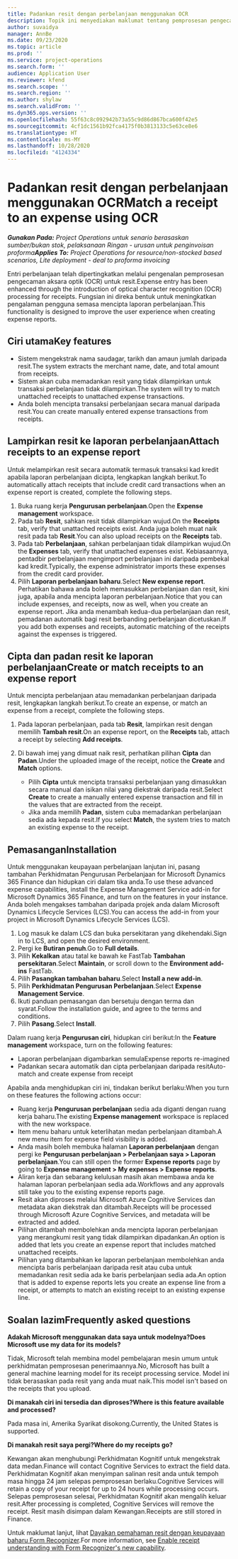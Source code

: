 ```yaml
---
title: Padankan resit dengan perbelanjaan menggunakan OCR
description: Topik ini menyediakan maklumat tentang pemprosesan pengecaman aksara optik (OCR) untuk resit.
author: suvaidya
manager: AnnBe
ms.date: 09/23/2020
ms.topic: article
ms.prod: ''
ms.service: project-operations
ms.search.form: ''
audience: Application User
ms.reviewer: kfend
ms.search.scope: ''
ms.search.region: ''
ms.author: shylaw
ms.search.validFrom: ''
ms.dyn365.ops.version: ''
ms.openlocfilehash: 55f63c8c092942b73a55c9d86d867bca600f42e5
ms.sourcegitcommit: 4cf1dc1561b92fca4175f0b3813133c5e63ce8e6
ms.translationtype: HT
ms.contentlocale: ms-MY
ms.lasthandoff: 10/28/2020
ms.locfileid: "4124334"
---
```

# <a name="match-a-receipt-to-an-expense-using-ocr"></a><span data-ttu-id="5c7f5-103">Padankan resit dengan perbelanjaan menggunakan OCR</span><span class="sxs-lookup"><span data-stu-id="5c7f5-103">Match a receipt to an expense using OCR</span></span>

<span data-ttu-id="5c7f5-104">_**Gunakan Pada:** Project Operations untuk senario berasaskan sumber/bukan stok, pelaksanaan Ringan - urusan untuk penginvoisan proforma_</span><span class="sxs-lookup"><span data-stu-id="5c7f5-104">_**Applies To:** Project Operations for resource/non-stocked based scenarios, Lite deployment - deal to proforma invoicing_</span></span>

<span data-ttu-id="5c7f5-105">Entri perbelanjaan telah dipertingkatkan melalui pengenalan pemprosesan pengecaman aksara optik (OCR) untuk resit.</span><span class="sxs-lookup"><span data-stu-id="5c7f5-105">Expense entry has been enhanced through the introduction of optical character recognition (OCR) processing for receipts.</span></span> <span data-ttu-id="5c7f5-106">Fungsian ini direka bentuk untuk meningkatkan pengalaman pengguna semasa mencipta laporan perbelanjaan.</span><span class="sxs-lookup"><span data-stu-id="5c7f5-106">This functionality is designed to improve the user experience when creating expense reports.</span></span>

## <a name="key-features"></a><span data-ttu-id="5c7f5-107">Ciri utama</span><span class="sxs-lookup"><span data-stu-id="5c7f5-107">Key features</span></span>

- <span data-ttu-id="5c7f5-108">Sistem mengekstrak nama saudagar, tarikh dan amaun jumlah daripada resit.</span><span class="sxs-lookup"><span data-stu-id="5c7f5-108">The system extracts the merchant name, date, and total amount from receipts.</span></span>
- <span data-ttu-id="5c7f5-109">Sistem akan cuba memadankan resit yang tidak dilampirkan untuk transaksi perbelanjaan tidak dilampirkan.</span><span class="sxs-lookup"><span data-stu-id="5c7f5-109">The system will try to match unattached receipts to unattached expense transactions.</span></span>
- <span data-ttu-id="5c7f5-110">Anda boleh mencipta transaksi perbelanjaan secara manual daripada resit.</span><span class="sxs-lookup"><span data-stu-id="5c7f5-110">You can create manually entered expense transactions from receipts.</span></span>

## <a name="attach-receipts-to-an-expense-report"></a><span data-ttu-id="5c7f5-111">Lampirkan resit ke laporan perbelanjaan</span><span class="sxs-lookup"><span data-stu-id="5c7f5-111">Attach receipts to an expense report</span></span>

<span data-ttu-id="5c7f5-112">Untuk melampirkan resit secara automatik termasuk transaksi kad kredit apabila laporan perbelanjaan dicipta, lengkapkan langkah berikut.</span><span class="sxs-lookup"><span data-stu-id="5c7f5-112">To automatically attach receipts that include credit card transactions when an expense report is created, complete the following steps.</span></span>

  1. <span data-ttu-id="5c7f5-113">Buka ruang kerja **Pengurusan perbelanjaan**.</span><span class="sxs-lookup"><span data-stu-id="5c7f5-113">Open the **Expense management** workspace.</span></span>
  2. <span data-ttu-id="5c7f5-114">Pada tab **Resit**, sahkan resit tidak dilampirkan wujud.</span><span class="sxs-lookup"><span data-stu-id="5c7f5-114">On the **Receipts** tab, verify that unattached receipts exist.</span></span> <span data-ttu-id="5c7f5-115">Anda juga boleh muat naik resit pada tab **Resit**.</span><span class="sxs-lookup"><span data-stu-id="5c7f5-115">You can also upload receipts on the **Receipts** tab.</span></span>
  3. <span data-ttu-id="5c7f5-116">Pada tab **Perbelanjaan**, sahkan perbelanjaan tidak dilampirkan wujud.</span><span class="sxs-lookup"><span data-stu-id="5c7f5-116">On the **Expenses** tab, verify that unattached expenses exist.</span></span> <span data-ttu-id="5c7f5-117">Kebiasaannya, pentadbir perbelanjaan mengimport perbelanjaan ini daripada pembekal kad kredit.</span><span class="sxs-lookup"><span data-stu-id="5c7f5-117">Typically, the expense administrator imports these expenses from the credit card provider.</span></span>
  4. <span data-ttu-id="5c7f5-118">Pilih **Laporan perbelanjaan baharu**.</span><span class="sxs-lookup"><span data-stu-id="5c7f5-118">Select **New expense report**.</span></span> <span data-ttu-id="5c7f5-119">Perhatikan bahawa anda boleh memasukkan perbelanjaan dan resit, kini juga, apabila anda mencipta laporan perbelanjaan.</span><span class="sxs-lookup"><span data-stu-id="5c7f5-119">Notice that you can include expenses, and receipts, now as well, when you create an expense report.</span></span> <span data-ttu-id="5c7f5-120">Jika anda menambah kedua-dua perbelanjaan dan resit, pemadanan automatik bagi resit berbanding perbelanjaan dicetuskan.</span><span class="sxs-lookup"><span data-stu-id="5c7f5-120">If you add both expenses and receipts, automatic matching of the receipts against the expenses is triggered.</span></span>

## <a name="create-or-match-receipts-to-an-expense-report"></a><span data-ttu-id="5c7f5-121">Cipta dan padan resit ke laporan perbelanjaan</span><span class="sxs-lookup"><span data-stu-id="5c7f5-121">Create or match receipts to an expense report</span></span>
<span data-ttu-id="5c7f5-122">Untuk mencipta perbelanjaan atau memadankan perbelanjaan daripada resit, lengkapkan langkah berikut.</span><span class="sxs-lookup"><span data-stu-id="5c7f5-122">To create an expense, or match an expense from a receipt, complete the following steps.</span></span>

  1. <span data-ttu-id="5c7f5-123">Pada laporan perbelanjaan, pada tab **Resit**, lampirkan resit dengan memilih **Tambah resit**.</span><span class="sxs-lookup"><span data-stu-id="5c7f5-123">On an expense report, on the **Receipts** tab, attach a receipt by selecting **Add receipts**.</span></span>
  2. <span data-ttu-id="5c7f5-124">Di bawah imej yang dimuat naik resit, perhatikan pilihan **Cipta** dan **Padan**.</span><span class="sxs-lookup"><span data-stu-id="5c7f5-124">Under the uploaded image of the receipt, notice the **Create** and **Match** options.</span></span>

      - <span data-ttu-id="5c7f5-125">Pilih **Cipta** untuk mencipta transaksi perbelanjaan yang dimasukkan secara manual dan isikan nilai yang diekstrak daripada resit.</span><span class="sxs-lookup"><span data-stu-id="5c7f5-125">Select **Create** to create a manually entered expense transaction and fill in the values that are extracted from the receipt.</span></span>
      - <span data-ttu-id="5c7f5-126">Jika anda memilih **Padan**, sistem cuba memadankan perbelanjaan sedia ada kepada resit.</span><span class="sxs-lookup"><span data-stu-id="5c7f5-126">If you select **Match**, the system tries to match an existing expense to the receipt.</span></span>

## <a name="installation"></a><span data-ttu-id="5c7f5-127">Pemasangan</span><span class="sxs-lookup"><span data-stu-id="5c7f5-127">Installation</span></span>

<span data-ttu-id="5c7f5-128">Untuk menggunakan keupayaan perbelanjaan lanjutan ini, pasang tambahan Perkhidmatan Pengurusan Perbelanjaan for Microsoft Dynamics 365 Finance dan hidupkan ciri dalam tika anda.</span><span class="sxs-lookup"><span data-stu-id="5c7f5-128">To use these advanced expense capabilities, install the Expense Management Service add-in for Microsoft Dynamics 365 Finance, and turn on the features in your instance.</span></span> <span data-ttu-id="5c7f5-129">Anda boleh mengakses tambahan daripada projek anda dalam Microsoft Dynamics Lifecycle Services (LCS).</span><span class="sxs-lookup"><span data-stu-id="5c7f5-129">You can access the add-in from your project in Microsoft Dynamics Lifecycle Services (LCS).</span></span>

1. <span data-ttu-id="5c7f5-130">Log masuk ke dalam LCS dan buka persekitaran yang dikehendaki.</span><span class="sxs-lookup"><span data-stu-id="5c7f5-130">Sign in to LCS, and open the desired environment.</span></span>
2. <span data-ttu-id="5c7f5-131">Pergi ke **Butiran penuh**.</span><span class="sxs-lookup"><span data-stu-id="5c7f5-131">Go to **Full details**.</span></span>
3. <span data-ttu-id="5c7f5-132">Pilih **Kekalkan** atau tatal ke bawah ke FastTab **Tambahan persekitaran**.</span><span class="sxs-lookup"><span data-stu-id="5c7f5-132">Select **Maintain**, or scroll down to the **Environment add-ins** FastTab.</span></span>
4. <span data-ttu-id="5c7f5-133">Pilih **Pasangkan tambahan baharu**.</span><span class="sxs-lookup"><span data-stu-id="5c7f5-133">Select **Install a new add-in**.</span></span>
5. <span data-ttu-id="5c7f5-134">Pilih **Perkhidmatan Pengurusan Perbelanjaan**.</span><span class="sxs-lookup"><span data-stu-id="5c7f5-134">Select **Expense Management Service**.</span></span>
6. <span data-ttu-id="5c7f5-135">Ikuti panduan pemasangan dan bersetuju dengan terma dan syarat.</span><span class="sxs-lookup"><span data-stu-id="5c7f5-135">Follow the installation guide, and agree to the terms and conditions.</span></span>
7. <span data-ttu-id="5c7f5-136">Pilih **Pasang**.</span><span class="sxs-lookup"><span data-stu-id="5c7f5-136">Select **Install**.</span></span>

<span data-ttu-id="5c7f5-137">Dalam ruang kerja **Pengurusan ciri**, hidupkan ciri berikut:</span><span class="sxs-lookup"><span data-stu-id="5c7f5-137">In the **Feature management** workspace, turn on the following features:</span></span>

- <span data-ttu-id="5c7f5-138">Laporan perbelanjaan digambarkan semula</span><span class="sxs-lookup"><span data-stu-id="5c7f5-138">Expense reports re-imagined</span></span>
- <span data-ttu-id="5c7f5-139">Padankan secara automatik dan cipta perbelanjaan daripada resit</span><span class="sxs-lookup"><span data-stu-id="5c7f5-139">Auto-match and create expense from receipt</span></span>

<span data-ttu-id="5c7f5-140">Apabila anda menghidupkan ciri ini, tindakan berikut berlaku:</span><span class="sxs-lookup"><span data-stu-id="5c7f5-140">When you turn on these features the following actions occur:</span></span>

- <span data-ttu-id="5c7f5-141">Ruang kerja **Pengurusan perbelanjaan** sedia ada diganti dengan ruang kerja baharu.</span><span class="sxs-lookup"><span data-stu-id="5c7f5-141">The existing **Expense management** workspace is replaced with the new workspace.</span></span>
- <span data-ttu-id="5c7f5-142">Item menu baharu untuk keterlihatan medan perbelanjaan ditambah.</span><span class="sxs-lookup"><span data-stu-id="5c7f5-142">A new menu item for expense field visibility is added.</span></span>
- <span data-ttu-id="5c7f5-143">Anda masih boleh membuka halaman **Laporan perbelanjaan** dengan pergi ke **Pengurusan perbelanjaan > Perbelanjaan saya > Laporan perbelanjaan**.</span><span class="sxs-lookup"><span data-stu-id="5c7f5-143">You can still open the former **Expense reports** page by going to **Expense management > My expenses > Expense reports**.</span></span>
- <span data-ttu-id="5c7f5-144">Aliran kerja dan sebarang kelulusan masih akan membawa anda ke halaman laporan perbelanjaan sedia ada.</span><span class="sxs-lookup"><span data-stu-id="5c7f5-144">Workflows and any approvals still take you to the existing expense reports page.</span></span>
- <span data-ttu-id="5c7f5-145">Resit akan diproses melalui Microsoft Azure Cognitive Services dan metadata akan diekstrak dan ditambah.</span><span class="sxs-lookup"><span data-stu-id="5c7f5-145">Receipts will be processed through Microsoft Azure Cognitive Services, and metadata will be extracted and added.</span></span>
- <span data-ttu-id="5c7f5-146">Pilihan ditambah membolehkan anda mencipta laporan perbelanjaan yang merangkumi resit yang tidak dilampirkan dipadankan.</span><span class="sxs-lookup"><span data-stu-id="5c7f5-146">An option is added that lets you create an expense report that includes matched unattached receipts.</span></span>
- <span data-ttu-id="5c7f5-147">Pilihan yang ditambahkan ke laporan perbelanjaan membolehkan anda mencipta baris perbelanjaan daripada resit atau cuba untuk memadankan resit sedia ada ke baris perbelanjaan sedia ada.</span><span class="sxs-lookup"><span data-stu-id="5c7f5-147">An option that is added to expense reports lets you create an expense line from a receipt, or attempts to match an existing receipt to an existing expense line.</span></span>

## <a name="frequently-asked-questions"></a><span data-ttu-id="5c7f5-148">Soalan lazim</span><span class="sxs-lookup"><span data-stu-id="5c7f5-148">Frequently asked questions</span></span>

<span data-ttu-id="5c7f5-149">**Adakah Microsoft menggunakan data saya untuk modelnya?**</span><span class="sxs-lookup"><span data-stu-id="5c7f5-149">**Does Microsoft use my data for its models?**</span></span>

<span data-ttu-id="5c7f5-150">Tidak, Microsoft telah membina model pembelajaran mesin umum untuk perkhidmatan pemprosesan penerimaannya.</span><span class="sxs-lookup"><span data-stu-id="5c7f5-150">No, Microsoft has built a general machine learning model for its receipt processing service.</span></span> <span data-ttu-id="5c7f5-151">Model ini tidak berasaskan pada resit yang anda muat naik.</span><span class="sxs-lookup"><span data-stu-id="5c7f5-151">This model isn't based on the receipts that you upload.</span></span>

<span data-ttu-id="5c7f5-152">**Di manakah ciri ini tersedia dan diproses?**</span><span class="sxs-lookup"><span data-stu-id="5c7f5-152">**Where is this feature available and processed?**</span></span>

<span data-ttu-id="5c7f5-153">Pada masa ini, Amerika Syarikat disokong.</span><span class="sxs-lookup"><span data-stu-id="5c7f5-153">Currently, the United States is supported.</span></span>

<span data-ttu-id="5c7f5-154">**Di manakah resit saya pergi?**</span><span class="sxs-lookup"><span data-stu-id="5c7f5-154">**Where do my receipts go?**</span></span>

<span data-ttu-id="5c7f5-155">Kewangan akan menghubungi Perkhidmatan Kognitif untuk mengekstrak data medan.</span><span class="sxs-lookup"><span data-stu-id="5c7f5-155">Finance will contact Cognitive Services to extract the field data.</span></span> <span data-ttu-id="5c7f5-156">Perkhidmatan Kognitif akan menyimpan salinan resit anda untuk tempoh masa hingga 24 jam selepas pemprosesan berlaku.</span><span class="sxs-lookup"><span data-stu-id="5c7f5-156">Cognitive Services will retain a copy of your receipt for up to 24 hours while processing occurs.</span></span> <span data-ttu-id="5c7f5-157">Selepas pemprosesan selesai, Perkhidmatan Kognitif akan mengalih keluar resit.</span><span class="sxs-lookup"><span data-stu-id="5c7f5-157">After processing is completed, Cognitive Services will remove the receipt.</span></span> <span data-ttu-id="5c7f5-158">Resit masih disimpan dalam Kewangan.</span><span class="sxs-lookup"><span data-stu-id="5c7f5-158">Receipts are still stored in Finance.</span></span>

<span data-ttu-id="5c7f5-159">Untuk maklumat lanjut, lihat [Dayakan pemahaman resit dengan keupayaan baharu Form Recognizer](https://azure.microsoft.com/blog/enable-receipt-understanding-with-form-recognizer-s-new-capability/).</span><span class="sxs-lookup"><span data-stu-id="5c7f5-159">For more information, see [Enable receipt understanding with Form Recognizer's new capability](https://azure.microsoft.com/blog/enable-receipt-understanding-with-form-recognizer-s-new-capability/).</span></span>
